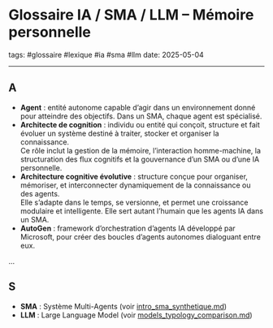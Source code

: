 # Glossaire IA / SMA / LLM – Mémoire personnelle

tags: #glossaire #lexique #ia #sma #llm
date: 2025-05-04

---

## A

- **Agent** : entité autonome capable d’agir dans un environnement donné pour atteindre des objectifs. Dans un SMA, chaque agent est spécialisé.
- **Architecte de cognition** : individu ou entité qui conçoit, structure et fait évoluer un système destiné à traiter, stocker et organiser la connaissance.  
  Ce rôle inclut la gestion de la mémoire, l’interaction homme-machine, la structuration des flux cognitifs et la gouvernance d’un SMA ou d’une IA personnelle.
- **Architecture cognitive évolutive** : structure conçue pour organiser, mémoriser, et interconnecter dynamiquement de la connaissance ou des agents.  
  Elle s’adapte dans le temps, se versionne, et permet une croissance modulaire et intelligente. Elle sert autant l’humain que les agents IA dans un SMA.
- **AutoGen** : framework d’orchestration d’agents IA développé par Microsoft, pour créer des boucles d’agents autonomes dialoguant entre eux.

...

## S

- **SMA** : Système Multi-Agents (voir [intro_sma_synthetique.md](30_LLMs/intro_sma_synthetique.md))
- **LLM** : Large Language Model (voir [models_typology_comparison.md](30_LLMs/models_typology_comparison.md))